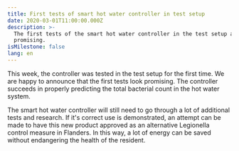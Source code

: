 ```yaml
---
title: First tests of smart hot water controller in test setup
date: 2020-03-01T11:00:00.000Z
description: >-
  The first tests of the smart hot water controller in the test setup are
  promising.
isMilestone: false
lang: en
---
```

This week, the controller was tested in the test setup for the first time. We are happy to announce that the first tests look promising. The controller succeeds in properly predicting the total bacterial count in the hot water system.

The smart hot water controller will still need to go through a lot of additional tests and research. If it's correct use is demonstrated, an attempt can be made to have this new product approved as an alternative Legionella control measure in Flanders. In this way, a lot of energy can be saved without endangering the health of the resident.